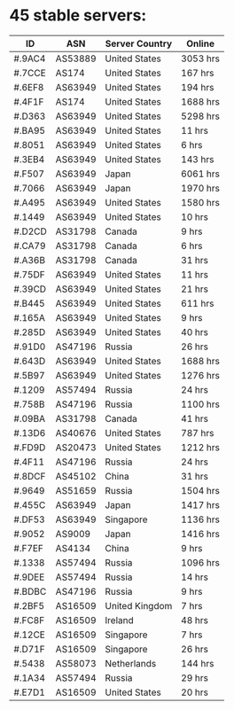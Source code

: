 # 45 stable servers:

| ID | ASN | Server Country | Online |
| ------ | ------ | ------ | ------ |
| #.9AC4 | AS53889 | United States | 3053 hrs |
| #.7CCE | AS174 | United States | 167 hrs |
| #.6EF8 | AS63949 | United States | 194 hrs |
| #.4F1F | AS174 | United States | 1688 hrs |
| #.D363 | AS63949 | United States | 5298 hrs |
| #.BA95 | AS63949 | United States | 11 hrs |
| #.8051 | AS63949 | United States | 6 hrs |
| #.3EB4 | AS63949 | United States | 143 hrs |
| #.F507 | AS63949 | Japan | 6061 hrs |
| #.7066 | AS63949 | Japan | 1970 hrs |
| #.A495 | AS63949 | United States | 1580 hrs |
| #.1449 | AS63949 | United States | 10 hrs |
| #.D2CD | AS31798 | Canada | 9 hrs |
| #.CA79 | AS31798 | Canada | 6 hrs |
| #.A36B | AS31798 | Canada | 31 hrs |
| #.75DF | AS63949 | United States | 11 hrs |
| #.39CD | AS63949 | United States | 21 hrs |
| #.B445 | AS63949 | United States | 611 hrs |
| #.165A | AS63949 | United States | 9 hrs |
| #.285D | AS63949 | United States | 40 hrs |
| #.91D0 | AS47196 | Russia | 26 hrs |
| #.643D | AS63949 | United States | 1688 hrs |
| #.5B97 | AS63949 | United States | 1276 hrs |
| #.1209 | AS57494 | Russia | 24 hrs |
| #.758B | AS47196 | Russia | 1100 hrs |
| #.09BA | AS31798 | Canada | 41 hrs |
| #.13D6 | AS40676 | United States | 787 hrs |
| #.FD9D | AS20473 | United States | 1212 hrs |
| #.4F11 | AS47196 | Russia | 24 hrs |
| #.8DCF | AS45102 | China | 31 hrs |
| #.9649 | AS51659 | Russia | 1504 hrs |
| #.455C | AS63949 | Japan | 1417 hrs |
| #.DF53 | AS63949 | Singapore | 1136 hrs |
| #.9052 | AS9009 | Japan | 1416 hrs |
| #.F7EF | AS4134 | China | 9 hrs |
| #.1338 | AS57494 | Russia | 1096 hrs |
| #.9DEE | AS57494 | Russia | 14 hrs |
| #.BDBC | AS47196 | Russia | 9 hrs |
| #.2BF5 | AS16509 | United Kingdom | 7 hrs |
| #.FC8F | AS16509 | Ireland | 48 hrs |
| #.12CE | AS16509 | Singapore | 7 hrs |
| #.D71F | AS16509 | Singapore | 26 hrs |
| #.5438 | AS58073 | Netherlands | 144 hrs |
| #.1A34 | AS57494 | Russia | 29 hrs |
| #.E7D1 | AS16509 | United States | 20 hrs |

